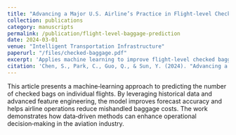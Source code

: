 ```yaml
---
title: "Advancing a Major U.S. Airline’s Practice in Flight‑level Checked Baggage Prediction"
collection: publications
category: manuscripts
permalink: /publication/flight-level-baggage-prediction
date: 2024-03-01
venue: "Intelligent Transportation Infrastructure"
paperurl: "/files/checked-baggage.pdf"
excerpt: 'Applies machine learning to improve flight‑level checked baggage prediction for a major U.S. airline, enabling more accurate baggage handling and reduced mishandled baggage costs.'
citation: 'Chen, S., Park, C., Guo, Q., & Sun, Y. (2024). "Advancing a Major U.S. Airline’s Practice in Flight‑level Checked Baggage Prediction." <i>Intelligent Transportation Infrastructure</i>, 3, liae001. DOI:10.1093/iti/liae001.'
---
```


This article presents a machine‑learning approach to predicting the number of checked bags on individual flights. By leveraging historical data and advanced feature engineering, the model improves forecast accuracy and helps airline operations reduce mishandled baggage costs. The work demonstrates how data‑driven methods can enhance operational decision‑making in the aviation industry.
